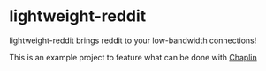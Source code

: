 # lightweight-reddit

lightweight-reddit brings reddit to your low-bandwidth connections!

This is an example project to feature what can be done with [Chaplin](github.com/victormours/chaplin)
